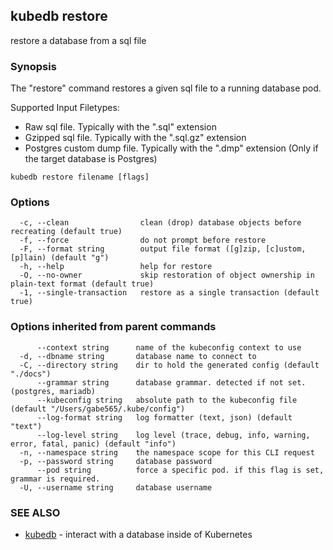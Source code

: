 ## kubedb restore

restore a database from a sql file

### Synopsis

The "restore" command restores a given sql file to a running database pod.

Supported Input Filetypes:
  - Raw sql file. Typically with the ".sql" extension
  - Gzipped sql file. Typically with the ".sql.gz" extension
  - Postgres custom dump file. Typically with the ".dmp" extension (Only if the target database is Postgres)

```
kubedb restore filename [flags]
```

### Options

```
  -c, --clean                clean (drop) database objects before recreating (default true)
  -f, --force                do not prompt before restore
  -F, --format string        output file format ([g]zip, [c]ustom, [p]lain) (default "g")
  -h, --help                 help for restore
  -O, --no-owner             skip restoration of object ownership in plain-text format (default true)
  -1, --single-transaction   restore as a single transaction (default true)
```

### Options inherited from parent commands

```
      --context string      name of the kubeconfig context to use
  -d, --dbname string       database name to connect to
  -C, --directory string    dir to hold the generated config (default "./docs")
      --grammar string      database grammar. detected if not set. (postgres, mariadb)
      --kubeconfig string   absolute path to the kubeconfig file (default "/Users/gabe565/.kube/config")
      --log-format string   log formatter (text, json) (default "text")
      --log-level string    log level (trace, debug, info, warning, error, fatal, panic) (default "info")
  -n, --namespace string    the namespace scope for this CLI request
  -p, --password string     database password
      --pod string          force a specific pod. if this flag is set, grammar is required.
  -U, --username string     database username
```

### SEE ALSO

* [kubedb](kubedb.md)	 - interact with a database inside of Kubernetes

